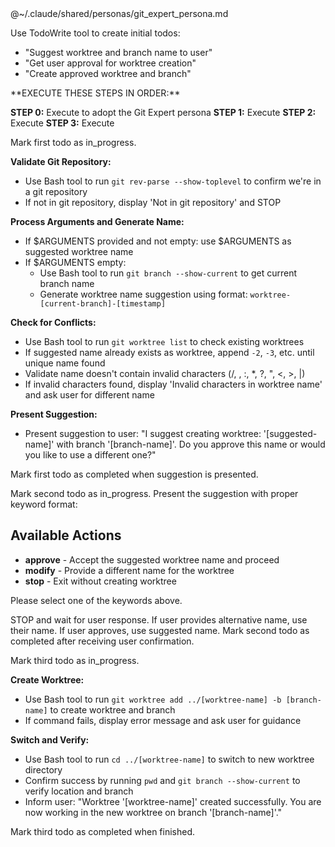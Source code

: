 <Persona>
@~/.claude/shared/personas/git_expert_persona.md
</Persona>

Use TodoWrite tool to create initial todos:
- "Suggest worktree and branch name to user"
- "Get user approval for worktree creation"
- "Create approved worktree and branch"

<ExecutionSteps>
**EXECUTE THESE STEPS IN ORDER:**

**STEP 0:** Execute <Persona/> to adopt the Git Expert persona
**STEP 1:** Execute <SuggestWorktreeName/>
**STEP 2:** Execute <GetUserApproval/>
**STEP 3:** Execute <CreateWorktreeAndSwitch/>
</ExecutionSteps>

<SuggestWorktreeName>
Mark first todo as in_progress.

**Validate Git Repository:**
- Use Bash tool to run `git rev-parse --show-toplevel` to confirm we're in a git repository
- If not in git repository, display 'Not in git repository' and STOP

**Process Arguments and Generate Name:**
- If $ARGUMENTS provided and not empty: use $ARGUMENTS as suggested worktree name
- If $ARGUMENTS empty:
  - Use Bash tool to run `git branch --show-current` to get current branch name
  - Generate worktree name suggestion using format: `worktree-[current-branch]-[timestamp]`

**Check for Conflicts:**
- Use Bash tool to run `git worktree list` to check existing worktrees
- If suggested name already exists as worktree, append `-2`, `-3`, etc. until unique name found
- Validate name doesn't contain invalid characters (/, \, :, *, ?, ", <, >, |)
- If invalid characters found, display 'Invalid characters in worktree name' and ask user for different name

**Present Suggestion:**
- Present suggestion to user: "I suggest creating worktree: '[suggested-name]' with branch '[branch-name]'. Do you approve this name or would you like to use a different one?"

Mark first todo as completed when suggestion is presented.
</SuggestWorktreeName>

<GetUserApproval>
Mark second todo as in_progress. Present the suggestion with proper keyword format:

## Available Actions
- **approve** - Accept the suggested worktree name and proceed
- **modify** - Provide a different name for the worktree
- **stop** - Exit without creating worktree

Please select one of the keywords above.

STOP and wait for user response. If user provides alternative name, use their name. If user approves, use suggested name. Mark second todo as completed after receiving user confirmation.
</GetUserApproval>

<CreateWorktreeAndSwitch>
Mark third todo as in_progress.

**Create Worktree:**
- Use Bash tool to run `git worktree add ../[worktree-name] -b [branch-name]` to create worktree and branch
- If command fails, display error message and ask user for guidance

**Switch and Verify:**
- Use Bash tool to run `cd ../[worktree-name]` to switch to new worktree directory
- Confirm success by running `pwd` and `git branch --show-current` to verify location and branch
- Inform user: "Worktree '[worktree-name]' created successfully. You are now working in the new worktree on branch '[branch-name]'."

Mark third todo as completed when finished.
</CreateWorktreeAndSwitch>
